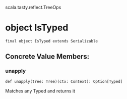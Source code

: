 scala.tasty.reflect.TreeOps
# object IsTyped

<pre><code class="language-scala" >final object IsTyped extends Serializable</pre></code>
## Concrete Value Members:
### unapply
<pre><code class="language-scala" >def unapply(tree: Tree)(ctx: Context): Option[Typed]</pre></code>
Matches any Typed and returns it

